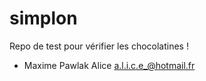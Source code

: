 # simplon
Repo de test pour vérifier les chocolatines !

- Maxime Pawlak
Alice
a.l.i.c.e_@hotmail.fr
